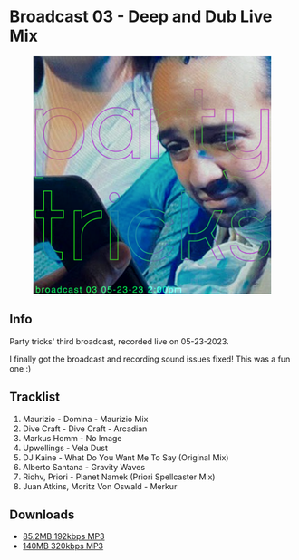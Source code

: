 # Broadcast 03 - Deep and Dub Live Mix

<p align="center">
<img src="./cover.png"  width="420">
</p>

## Info
Party tricks' third broadcast, recorded live on 05-23-2023.

I finally got the broadcast and recording sound issues fixed! This was a fun one :)

## Tracklist
1. Maurizio - Domina - Maurizio Mix
2. Dive Craft - Dive Craft - Arcadian
3. Markus Homm - No Image
4. Upwellings - Vela Dust
5. DJ Kaine - What Do You Want Me To Say (Original Mix)
6. Alberto Santana - Gravity Waves
7. Riohv, Priori - Planet Namek (Priori Spellcaster Mix)
8. Juan Atkins, Moritz Von Oswald - Merkur


## Downloads
- [85.2MB 192kbps MP3](https://partytricks.s3.amazonaws.com/03+Party+Tricks+Broadcast+03+-+low.mp3)
- [140MB 320kbps MP3](https://partytricks.s3.amazonaws.com/03+Party+Tricks+Broadcast+03.mp3)
